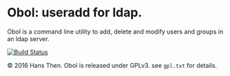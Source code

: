 # Obol: useradd for ldap.

Obol is a command line utility to add, delete and modify users and
groups in an ldap server.

[![Build Status](https://travis-ci.org/hansthen/obol.svg?branch=master)](https://travis-ci.org/hansthen/obol)

© 2016 Hans Then. Obol is released under GPLv3.
see `gpl.txt` for details.
